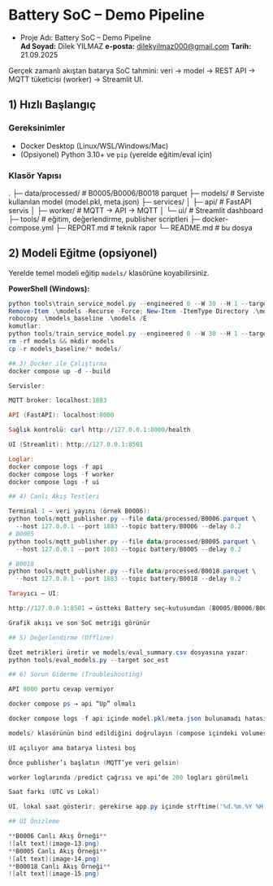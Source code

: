 # Battery SoC – Demo Pipeline
- Proje Adı: Battery SoC – Demo Pipeline  
    **Ad Soyad:** Dilek YILMAZ
    **e-posta:** dilekyilmaz000@gmail.com
    **Tarih:** 21.09.2025

Gerçek zamanlı akıştan batarya SoC tahmini: veri → model → REST API → MQTT tüketicisi (worker) → Streamlit UI.

## 1) Hızlı Başlangıç

### Gereksinimler
- Docker Desktop (Linux/WSL/Windows/Mac)
- (Opsiyonel) Python 3.10+ ve `pip` (yerelde eğitim/eval için)

### Klasör Yapısı
.
├─ data/processed/ # B0005/B0006/B0018 parquet
├─ models/ # Serviste kullanılan model (model.pkl, meta.json)
├─ services/
│ ├─ api/ # FastAPI servis
│ ├─ worker/ # MQTT -> API -> MQTT
│ └─ ui/ # Streamlit dashboard
├─ tools/ # eğitim, değerlendirme, publisher scriptleri
├─ docker-compose.yml
├─ REPORT.md # teknik rapor
└─ README.md # bu dosya

## 2) Modeli Eğitme (opsiyonel)

Yerelde temel modeli eğitip `models/` klasörüne koyabilirsiniz.

**PowerShell (Windows):**
```powershell
python tools\train_service_model.py --engineered 0 --W 30 --H 1 --target soc_est --est hgb --outdir models_baseline
Remove-Item .\models -Recurse -Force; New-Item -ItemType Directory .\models | Out-Null
robocopy .\models_baseline .\models /E
komutlar:
python tools/train_service_model.py --engineered 0 --W 30 --H 1 --target soc_est --est hgb --outdir models_baseline
rm -rf models && mkdir models
cp -r models_baseline/* models/

## 3) Docker ile Çalıştırma
docker compose up -d --build

Servisler:

MQTT broker: localhost:1883

API (FastAPI): localhost:8000

Sağlık kontrolü: curl http://127.0.0.1:8000/health

UI (Streamlit): http://127.0.0.1:8501

Loglar:
docker compose logs -f api
docker compose logs -f worker
docker compose logs -f ui

## 4) Canlı Akış Testleri

Terminal 1 – veri yayını (örnek B0006):
python tools/mqtt_publisher.py --file data/processed/B0006.parquet \
  --host 127.0.0.1 --port 1883 --topic battery/B0006 --delay 0.2
# B0005
python tools/mqtt_publisher.py --file data/processed/B0005.parquet \
  --host 127.0.0.1 --port 1883 --topic battery/B0005 --delay 0.2

# B0018
python tools/mqtt_publisher.py --file data/processed/B0018.parquet \
  --host 127.0.0.1 --port 1883 --topic battery/B0018 --delay 0.2

Tarayıcı – UI:

http://127.0.0.1:8501 → üstteki Battery seç–kutusundan (B0005/B0006/B0018) seç

Grafik akışı ve son SoC metriği görünür

## 5) Değerlendirme (Offline)

Özet metrikleri üretir ve models/eval_summary.csv dosyasına yazar:
python tools/eval_models.py --target soc_est

## 6) Sorun Giderme (Troubleshooting)

API 8000 portu cevap vermiyor

docker compose ps → api “Up” olmalı

docker compose logs -f api içinde model.pkl/meta.json bulunamadı hatasına bakın

models/ klasörünün bind edildiğini doğrulayın (compose içindeki volumes)

UI açılıyor ama batarya listesi boş

Önce publisher’ı başlatın (MQTT’ye veri gelsin)

worker loglarında /predict çağrısı ve api’de 200 logları görülmeli

Saat farkı (UTC vs Lokal)

UI, lokal saat gösterir; gerekirse app.py içinde strftime('%d.%m.%Y %H:%M:%S') ile sabitleyin

## UI Önizleme

**B0006 Canlı Akış Örneği**
![alt text](image-13.png)
**B0005 Canlı Akış Örneği**
![alt text](image-14.png)
**B00018 Canlı Akış Örneği**
![alt text](image-15.png)
